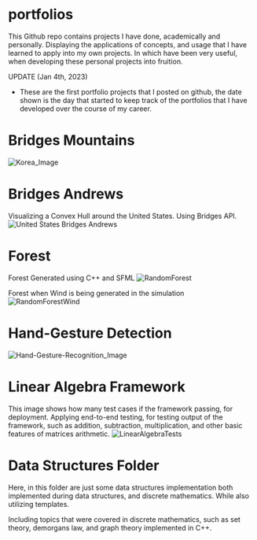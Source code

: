 # portfolios
This Github repo contains projects I have done, academically and personally. Displaying the applications of concepts, and usage that I have learned to apply into my own projects. In which have been very useful, when developing these personal projects into fruition.

UPDATE (Jan 4th, 2023)
- These are the first portfolio projects that I posted on github, the date shown is the day that started to keep track of the portfolios that I have developed over the course of my career.

# Bridges Mountains
![Korea_Image](https://user-images.githubusercontent.com/56617292/189498470-ebfbcb92-89c3-436f-955d-85f439125f65.png)

# Bridges Andrews
Visualizing a Convex Hull around the United States. Using Bridges API.
![United States Bridges Andrews](https://user-images.githubusercontent.com/56617292/189498560-07fe1bec-f1a5-4e9c-8302-232eac9836f4.png)

# Forest
Forest Generated using C++ and SFML
![RandomForest](https://user-images.githubusercontent.com/56617292/189498995-8707cca9-f318-4427-b26a-abaa1bbc9823.png)

Forest when Wind is being generated in the simulation
![RandomForestWind](https://user-images.githubusercontent.com/56617292/189499041-1a76a3a3-6063-4d45-ae9e-ac1fc99b70f9.png)

# Hand-Gesture Detection
![Hand-Gesture-Recognition_Image](https://user-images.githubusercontent.com/56617292/189499141-62c6bb51-c6db-42e3-943a-c307299a75ee.png)

# Linear Algebra Framework
This image shows how many test cases if the framework passing, for deployment.
Applying end-to-end testing, for testing output of the framework, such as addition, subtraction, multiplication, and other basic features of matrices arithmetic.
![LinearAlgebraTests](https://user-images.githubusercontent.com/56617292/189499266-063e316d-35ba-4250-bb91-f9f78a9379d6.png)

# Data Structures Folder
Here, in this folder are just some data structures implementation both implemented during data structures, and discrete mathematics. While also utilizing templates.

Including topics that were covered in discrete mathematics, such as set theory, demorgans law, and graph theory implemented in C++.
